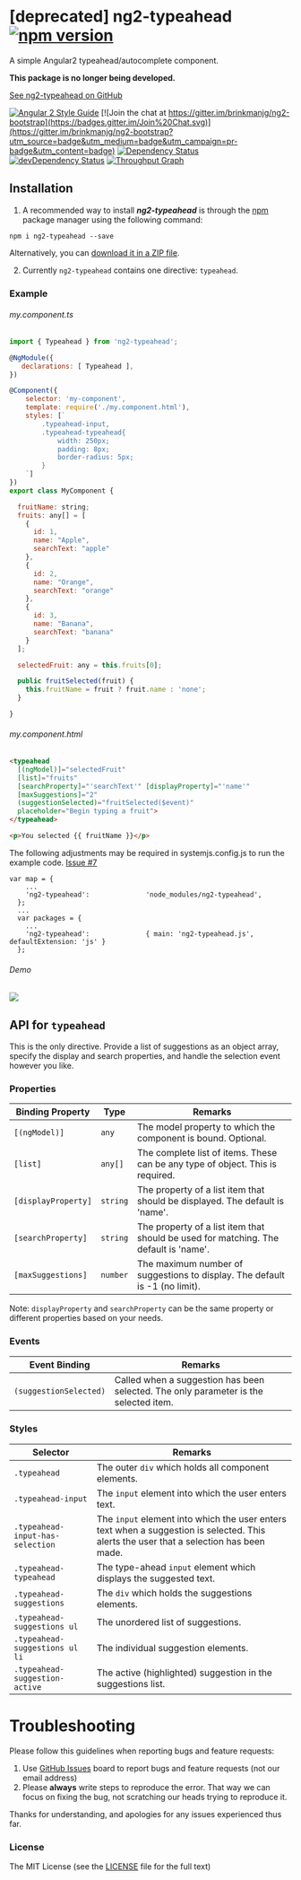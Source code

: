 

# [deprecated] ng2-typeahead [![npm version](https://badge.fury.io/js/ng2-typeahead.svg)](http://badge.fury.io/js/ng2-typeahead)
A simple Angular2 typeahead/autocomplete component.

**This package is no longer being developed.**

[See ng2-typeahead on GitHub](https://github.com/Kapulara/ng2-typeahead)

[![Angular 2 Style Guide](https://mgechev.github.io/angular2-style-guide/images/badge.svg)](https://github.com/mgechev/angular2-style-guide)
[![Join the chat at https://gitter.im/brinkmanjg/ng2-bootstrap](https://badges.gitter.im/Join%20Chat.svg)](https://gitter.im/brinkmanjg/ng2-bootstrap?utm_source=badge&utm_medium=badge&utm_campaign=pr-badge&utm_content=badge)
[![Dependency Status](https://david-dm.org/Kapulara/ng2-typeahead.svg)](https://david-dm.org/Kapulara/ng2-typeahead)
[![devDependency Status](https://david-dm.org/Kapulara/ng2-typeahead/dev-status.svg)](https://david-dm.org/Kapulara/ng2-typeahead#info=devDependencies)
[![Throughput Graph](https://graphs.waffle.io/Kapulara/ng2-typeahead/throughput.svg)](https://waffle.io/Kapulara/ng2-typeahead/metrics)

## Installation

1. A recommended way to install ***ng2-typeahead*** is through the [npm](https://www.npmjs.com/search?q=ng2-typeahead) package manager using the following command:

  `npm i ng2-typeahead --save`

  Alternatively, you can [download it in a ZIP file](https://github.com/Kapulara/ng2-typeahead/archive/master.zip).

2. Currently `ng2-typeahead` contains one directive: `typeahead`.


### Example

###### my.component.ts
```javascript
import { Typeahead } from 'ng2-typeahead';

@NgModule({
   declarations: [ Typeahead ],
})

@Component({
    selector: 'my-component',
    template: require('./my.component.html'),
    styles: [`
        .typeahead-input,
        .typeahead-typeahead{
            width: 250px;
            padding: 8px;
            border-radius: 5px;
        }
    `]
})
export class MyComponent {

  fruitName: string;
  fruits: any[] = [
    {
      id: 1,
      name: "Apple",
      searchText: "apple"
    },
    {
      id: 2,
      name: "Orange",
      searchText: "orange"
    },
    {
      id: 3,
      name: "Banana",
      searchText: "banana"
    }
  ];

  selectedFruit: any = this.fruits[0];

  public fruitSelected(fruit) {
    this.fruitName = fruit ? fruit.name : 'none';
  }

}
```

###### my.component.html
```html
<typeahead
  [(ngModel)]="selectedFruit"
  [list]="fruits"
  [searchProperty]="'searchText'" [displayProperty]="'name'"
  [maxSuggestions]="2"
  (suggestionSelected)="fruitSelected($event)"
  placeholder="Begin typing a fruit">
</typeahead>

<p>You selected {{ fruitName }}</p>
```

The following adjustments may be required in systemjs.config.js to run the example code.
[Issue #7](https://github.com/Kapulara/ng2-typeahead/issues/7)

```
var map = {
    ...
    'ng2-typeahead':              'node_modules/ng2-typeahead',                             
  };
  ...
  var packages = {
    ...
    'ng2-typeahead':              { main: 'ng2-typeahead.js', defaultExtension: 'js' }
  };
```

###### Demo
![](https://cloud.githubusercontent.com/assets/6796665/16323353/2755a59e-3978-11e6-874c-905a0459d7a5.gif)


## API for `typeahead`

This is the only directive. Provide a list of suggestions as an object array, specify the display and search properties, and handle the selection event however you like.


### Properties

Binding Property | Type | Remarks
------------ | ---------- | -------------
`[(ngModel)]` | `any` | The model property to which the component is bound. Optional.
`[list]` | `any[]` | The complete list of items. These can be any type of object. This is required.
`[displayProperty]` | `string` | The property of a list item that should be displayed. The default is 'name'.
`[searchProperty]` | `string` | The property of a list item that should be used for matching. The default is 'name'.
`[maxSuggestions]` | `number` | The maximum number of suggestions to display. The default is -1 (no limit).

Note: `displayProperty` and `searchProperty` can be the same property or different properties based on your needs.  


### Events

Event Binding | Remarks
------------ | -------------
`(suggestionSelected)` | Called when a suggestion has been selected. The only parameter is the selected item.


### Styles

Selector | Remarks
------------ | -------------
`.typeahead` | The outer `div` which holds all component elements.
`.typeahead-input` | The `input` element into which the user enters text.
`.typeahead-input-has-selection` | The `input` element into which the user enters text when a suggestion is selected. This alerts the user that a selection has been made.
`.typeahead-typeahead` | The type-ahead `input` element which displays the suggested text.
`.typeahead-suggestions` | The `div` which holds the suggestions elements.
`.typeahead-suggestions ul` | The unordered list of suggestions.
`.typeahead-suggestions ul li` | The individual suggestion elements.
`.typeahead-suggestion-active` | The active (highlighted) suggestion in the suggestions list.



# Troubleshooting

Please follow this guidelines when reporting bugs and feature requests:

1. Use [GitHub Issues](https://github.com/Kapulara/ng2-typeahead/issues) board to report bugs and feature requests (not our email address)
2. Please **always** write steps to reproduce the error. That way we can focus on fixing the bug, not scratching our heads trying to reproduce it.

Thanks for understanding, and apologies for any issues experienced thus far.



### License

The MIT License (see the [LICENSE](https://github.com/Kapulara/ng2-typeahead/blob/master/LICENSE) file for the full text)
